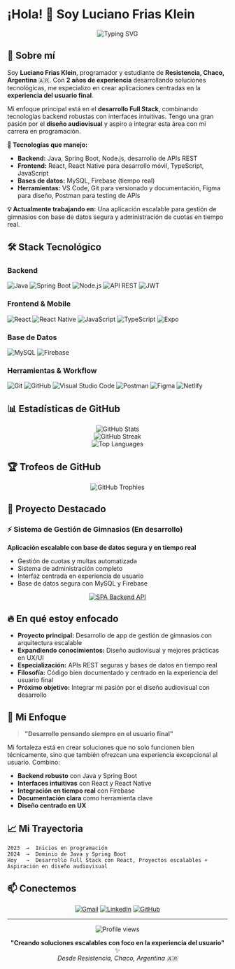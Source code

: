 # ¡Hola! 👋 Soy Luciano Frias Klein

<div align="center">
  <img src="https://readme-typing-svg.herokuapp.com?font=Fira+Code&size=22&duration=3000&pause=1000&color=00D4AA&center=true&vCenter=true&width=500&lines=Programador+%26+Estudiante;Desarrollador+Full+Stack;Enfocado+en+experiencia+de+usuario;2+a%C3%B1os+creando+soluciones;Resistencia%2C+Chaco%2C+Argentina" alt="Typing SVG" />
</div>

## 🚀 Sobre mí

Soy **Luciano Frias Klein**, programador y estudiante de **Resistencia, Chaco, Argentina** 🇦🇷. Con **2 años de experiencia** desarrollando soluciones tecnológicas, me especializo en crear aplicaciones centradas en la **experiencia del usuario final**.

Mi enfoque principal está en el **desarrollo Full Stack**, combinando tecnologías backend robustas con interfaces intuitivas. Tengo una gran pasión por el **diseño audiovisual** y aspiro a integrar esta área con mi carrera en programación.

**🔧 Tecnologías que manejo:**
- **Backend:** Java, Spring Boot, Node.js, desarrollo de APIs REST
- **Frontend:** React, React Native para desarrollo móvil, TypeScript, JavaScript
- **Bases de datos:** MySQL, Firebase (tiempo real)
- **Herramientas:** VS Code, Git para versionado y documentación, Figma para diseño, Postman para testing de APIs

**💡 Actualmente trabajando en:** Una aplicación escalable para gestión de gimnasios con base de datos segura y administración de cuotas en tiempo real.
## 🛠️ Stack Tecnológico

### Backend
![Java](https://img.shields.io/badge/java-%23ED8B00.svg?style=for-the-badge&logo=openjdk&logoColor=white)
![Spring Boot](https://img.shields.io/badge/spring%20boot-%236DB33F.svg?style=for-the-badge&logo=spring&logoColor=white)
![Node.js](https://img.shields.io/badge/node.js-6DA55F?style=for-the-badge&logo=node.js&logoColor=white)
![API REST](https://img.shields.io/badge/REST-02569B?style=for-the-badge&logo=rest&logoColor=white)
![JWT](https://img.shields.io/badge/JWT-black?style=for-the-badge&logo=JSON%20web%20tokens)

### Frontend & Mobile
![React](https://img.shields.io/badge/react-%2320232a.svg?style=for-the-badge&logo=react&logoColor=%2361DAFB)
![React Native](https://img.shields.io/badge/react_native-%2320232a.svg?style=for-the-badge&logo=react&logoColor=%2361DAFB)
![JavaScript](https://img.shields.io/badge/javascript-%23323330.svg?style=for-the-badge&logo=javascript&logoColor=%23F7DF1E)
![TypeScript](https://img.shields.io/badge/typescript-%23007ACC.svg?style=for-the-badge&logo=typescript&logoColor=white)
![Expo](https://img.shields.io/badge/expo-1C1E24?style=for-the-badge&logo=expo&logoColor=#D04A37)

### Base de Datos
![MySQL](https://img.shields.io/badge/mysql-%2300f.svg?style=for-the-badge&logo=mysql&logoColor=white)
![Firebase](https://img.shields.io/badge/firebase-%23039BE5.svg?style=for-the-badge&logo=firebase)

### Herramientas & Workflow
![Git](https://img.shields.io/badge/git-%23F05033.svg?style=for-the-badge&logo=git&logoColor=white)
![GitHub](https://img.shields.io/badge/github-%23121011.svg?style=for-the-badge&logo=github&logoColor=white)
![Visual Studio Code](https://img.shields.io/badge/Visual%20Studio%20Code-0078d4.svg?style=for-the-badge&logo=visual-studio-code&logoColor=white)
![Postman](https://img.shields.io/badge/Postman-FF6C37?style=for-the-badge&logo=postman&logoColor=white)
![Figma](https://img.shields.io/badge/figma-%23F24E1E.svg?style=for-the-badge&logo=figma&logoColor=white)
![Netlify](https://img.shields.io/badge/netlify-%23000000.svg?style=for-the-badge&logo=netlify&logoColor=#00C7B7)

## 📊 Estadísticas de GitHub

<div align="center">
  <img src="https://github-readme-stats.vercel.app/api?username=lucianofkk&theme=tokyonight&hide_border=false&include_all_commits=true&count_private=false" alt="GitHub Stats" />
  <br/>
  <img src="https://github-readme-streak-stats.herokuapp.com/?user=lucianofkk&theme=tokyonight&hide_border=false" alt="GitHub Streak" />
  <br/>
  <img src="https://github-readme-stats.vercel.app/api/top-langs/?username=lucianofkk&theme=tokyonight&hide_border=false&include_all_commits=true&count_private=false&layout=compact" alt="Top Languages" />
</div>

## 🏆 Trofeos de GitHub
<div align="center">
  <img src="https://github-profile-trophy.vercel.app/?username=lucianofkk&theme=tokyonight&no-frame=false&no-bg=false&margin-w=4" alt="GitHub Trophies" />
</div>

## 🌟 Proyecto Destacado

### ⚡ Sistema de Gestión de Gimnasios (En desarrollo)
**Aplicación escalable con base de datos segura y en tiempo real**
- Gestión de cuotas y multas automatizada
- Sistema de administración completo
- Interfaz centrada en experiencia de usuario
- Base de datos segura con MySQL y Firebase



<div align="center">
  <a href="https://github.com/lucianofkk/spa-backend">
    <img src="https://github-readme-stats.vercel.app/api/pin/?username=lucianofkk&repo=spa-backend&theme=tokyonight" alt="SPA Backend API" />
  </a>
</div>

## 🔥 En qué estoy enfocado

- **Proyecto principal:** Desarrollo de app de gestión de gimnasios con arquitectura escalable
- **Expandiendo conocimientos:** Diseño audiovisual y mejores prácticas en UX/UI
- **Especialización:** APIs REST seguras y bases de datos en tiempo real
- **Filosofía:** Código bien documentado y centrado en la experiencia del usuario final
- **Próximo objetivo:** Integrar mi pasión por el diseño audiovisual con desarrollo

## 🎨 Mi Enfoque

> **"Desarrollo pensando siempre en el usuario final"**

Mi fortaleza está en crear soluciones que no solo funcionen bien técnicamente, sino que también ofrezcan una experiencia excepcional al usuario. Combino:

- **Backend robusto** con Java y Spring Boot
- **Interfaces intuitivas** con React y React Native  
- **Integración en tiempo real** con Firebase
- **Documentación clara** como herramienta clave
- **Diseño centrado en UX** 

## 📈 Mi Trayectoria

```
2023  →  Inicios en programación
2024  →  Dominio de Java y Spring Boot
Hoy   →  Desarrollo Full Stack con React, Proyectos escalables + Aspiración en diseño audiovisual
```

## 📫 Conectemos

<div align="center">

[![Gmail](https://img.shields.io/badge/Gmail-D14836?style=for-the-badge&logo=gmail&logoColor=white)](mailto:lucianogabrielfk@gmail.com)
[![LinkedIn](https://img.shields.io/badge/LinkedIn-%230077B5.svg?style=for-the-badge&logo=linkedin&logoColor=white)](https://linkedin.com/in/luciano-frias-klein)
[![GitHub](https://img.shields.io/badge/GitHub-181717?style=for-the-badge&logo=github&logoColor=white)](https://github.com/lucianofkk)

</div>

---

<div align="center">
  <img src="https://komarev.com/ghpvc/?username=lucianofkk&label=Visitas%20al%20perfil&color=0e75b6&style=flat" alt="Profile views" />
</div>

<div align="center">
  
**"Creando soluciones escalables con foco en la experiencia del usuario"** ✨  
*Desde Resistencia, Chaco, Argentina 🇦🇷*

</div>
